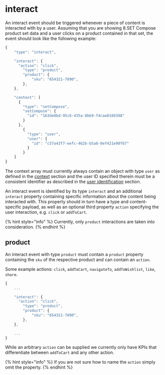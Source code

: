 # interact

An interact event should be triggered whenever a piece of content is interacted with by a user. Assuming that you are showing 8.SET Compose product set data and a user clicks on a product contained in that set, the event should look like the following example:

```javascript
{ 
	"type": "interact",

	"interact": {
	  "action": "click",
		"type": "product",
		"product": {
			"sku": "654321-7890",
		},
	},

	"context": [
	  {
	    "type": "setCompose",
	    "setCompose": {
	      "id": "1b3de0bd-95c6-435a-8bb9-f4cae0160388"
	    }
	  },
		{
		  "type": "user",
		  "user": {
		    "id": "c57a43f7-eefc-462b-b5a8-0ef421e90f67"
		  }
		}
	]
}
```

The context array must currently always contain an object with type `user` as defined in the [context](../../general/context.md) section and the user ID specified therein must be a consistent identifier as described in the [user identification](../../general/user-identification.md) section. 

An interact event is identified by its type `interact` and an additional `interact` property containing specific information about the content being interacted with. This property should in turn have a type and content-specific payload, as well as an optional third property `action` specifying the user interaction, e.g. `click` or `addToCart`.

{% hint style="info" %}
Currently, only `product` interactions are taken into consideration.
{% endhint %}

## product

An interact event with type `product` must contain a `product` property containing the `sku` of the respective product and can contain an `action`.

Some example actions: `click`, `addToCart`, `navigateTo`, `addToWishlist`, `like`, `share`.

```javascript
{ 
	...

	"interact": {
	  "action": "click",
		"type": "product",
		"product": {
			"sku": "654321-7890",
		},
	},

	...
}
```

While an arbitrary `action` can be supplied we currently only have KPIs that differentiate between `addToCart` and any other action. 

{% hint style="info" %}
If you are not sure how to name the `action` simply omit the property.
{% endhint %}


